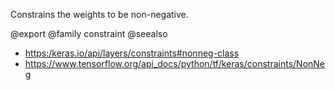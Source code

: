 Constrains the weights to be non-negative.

@export
@family constraint
@seealso
+ <https:/keras.io/api/layers/constraints#nonneg-class>
+ <https://www.tensorflow.org/api_docs/python/tf/keras/constraints/NonNeg>
